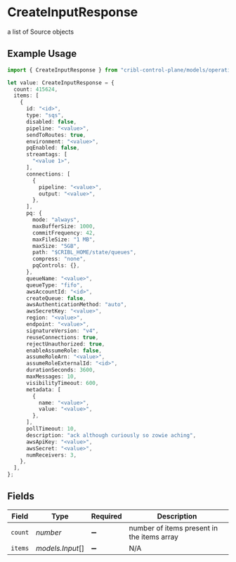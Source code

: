 # CreateInputResponse

a list of Source objects

## Example Usage

```typescript
import { CreateInputResponse } from "cribl-control-plane/models/operations";

let value: CreateInputResponse = {
  count: 415624,
  items: [
    {
      id: "<id>",
      type: "sqs",
      disabled: false,
      pipeline: "<value>",
      sendToRoutes: true,
      environment: "<value>",
      pqEnabled: false,
      streamtags: [
        "<value 1>",
      ],
      connections: [
        {
          pipeline: "<value>",
          output: "<value>",
        },
      ],
      pq: {
        mode: "always",
        maxBufferSize: 1000,
        commitFrequency: 42,
        maxFileSize: "1 MB",
        maxSize: "5GB",
        path: "$CRIBL_HOME/state/queues",
        compress: "none",
        pqControls: {},
      },
      queueName: "<value>",
      queueType: "fifo",
      awsAccountId: "<id>",
      createQueue: false,
      awsAuthenticationMethod: "auto",
      awsSecretKey: "<value>",
      region: "<value>",
      endpoint: "<value>",
      signatureVersion: "v4",
      reuseConnections: true,
      rejectUnauthorized: true,
      enableAssumeRole: false,
      assumeRoleArn: "<value>",
      assumeRoleExternalId: "<id>",
      durationSeconds: 3600,
      maxMessages: 10,
      visibilityTimeout: 600,
      metadata: [
        {
          name: "<value>",
          value: "<value>",
        },
      ],
      pollTimeout: 10,
      description: "ack although curiously so zowie aching",
      awsApiKey: "<value>",
      awsSecret: "<value>",
      numReceivers: 3,
    },
  ],
};
```

## Fields

| Field                                      | Type                                       | Required                                   | Description                                |
| ------------------------------------------ | ------------------------------------------ | ------------------------------------------ | ------------------------------------------ |
| `count`                                    | *number*                                   | :heavy_minus_sign:                         | number of items present in the items array |
| `items`                                    | *models.Input*[]                           | :heavy_minus_sign:                         | N/A                                        |